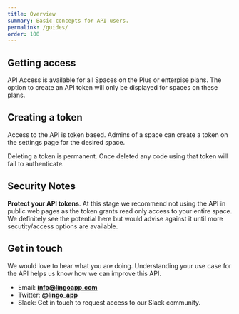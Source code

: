 ```yaml
---
title: Overview
summary: Basic concepts for API users.
permalink: /guides/
order: 100
---
```


## Getting access

API Access is available for all Spaces on the Plus or enterpise plans. The option to create an API token will only be displayed for spaces on these plans.

## Creating a token

Access to the API is token based. Admins of a space can create a token on the settings page for the desired space.

Deleting a token is permanent. Once deleted any code using that token will fail to authenticate.

## Security Notes

**Protect your API tokens**. At this stage we recommend not using the API in public web pages as the token grants read only access to your entire space. We definitely see the potential here but would advise against it until more secutity/access options are available.

## Get in touch

We would love to hear what you are doing. Understanding your use case for the API helps us know how we can improve this API.

* Email: **[info@lingoapp.com](mailto:info@lingoapp.com)**
* Twitter: **[@lingo_app](https://www.twitter.com/lingo_app)**
* Slack: Get in touch to request access to our Slack community.
